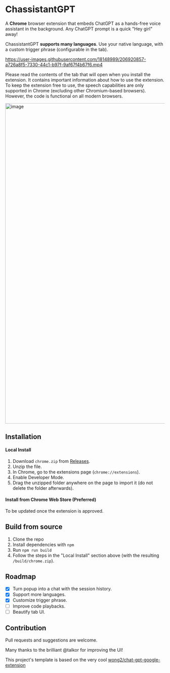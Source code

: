 # ChassistantGPT

A **Chrome** browser extension that embeds ChatGPT as a hands-free voice assistant in the background. Any ChatGPT prompt is a quick "Hey girl" away!

ChassistantGPT **supports many languages**. Use your native language, with a custom trigger phrase (configurable in the tab).

https://user-images.githubusercontent.com/18148989/206920857-a726a8f5-7330-44c1-b97f-9af67f4b67f6.mp4

Please read the contents of the tab that will open when you install the extension. It contains important information about how to use the extension.
To keep the extension free to use, the speech capabilities are only supported in Chrome (excluding other Chromium-based browsers). However, the code is functional on all modern browsers.

<img width="1010" alt="image" src="https://user-images.githubusercontent.com/18148989/206930147-365115eb-8e13-41d6-a2b4-3932c29aba6e.png">

## Installation

#### Local Install

1. Download `chrome.zip` from [Releases](https://github.com/idosal/assistant-chat-gpt/releases).
2. Unzip the file.
3. In Chrome, go to the extensions page (`chrome://extensions`).
4. Enable Developer Mode.
5. Drag the unzipped folder anywhere on the page to import it (do not delete the folder afterwards).

#### Install from Chrome Web Store (Preferred)

To be updated once the extension is approved.

## Build from source

1. Clone the repo
2. Install dependencies with `npm`
3. Run `npm run build`
4. Follow the steps in the "Local Install" section above (with the resulting `/build/chrome.zip`).

## Roadmap
- [X] Turn popup into a chat with the session history.
- [X] Support more languages.
- [X] Customize trigger phrase.
- [ ] Improve code playbacks.
- [ ] Beautify tab UI.

## Contribution
Pull requests and suggestions are welcome.

Many thanks to the brilliant @talkor for improving the UI!

This project's template is based on the very cool [wong2/chat-gpt-google-extension](https://github.com/wong2/chat-gpt-google-extensione)

